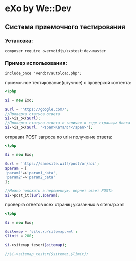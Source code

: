 # eXo by We::Dev
## Система приемочного тестирования

### Установка:
```
composer require overvoidjs/exotest:dev-master
```

### Пример использования:

```
include_once 'vendor/autoload.php';

```

приемочное тестирование(штучное) с проверкой контента:
```php
<?php

$i = new Exo;

$url = 'https://google.com/';
//Проверка статуса ответа
$i->is_ok($url);
//Проверка статуса ответа и наличия в коде страницы блока
$i->is_ok($url, '<span>Каталог</span>');

```

отправка POST запроса по url и получение ответа:
```php
<?php

$i = new Exo;

$url = 'https://samesite.with/post/or/api';
$param = [
'param1'=>'param1_data',
'param2'=>'param2_data'
];

//Можно положить в переменную, вернет ответ POSTa
$i->post_it($url,$param);

```


проверка ответов всех страниц указанных в sitemap.xml
```php
<?php

$i = new Exo;

$sitemap = 'site.ru/sitemap.xml';
$limit = 200;

$i->sitemap_teser($sitemap);

//$i->sitemap_tester($sitemap,$limit);

```
